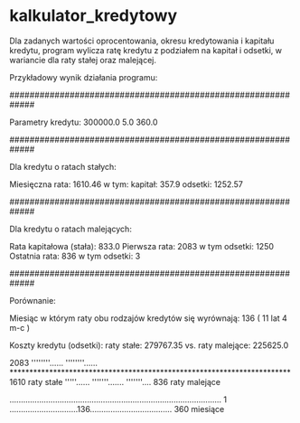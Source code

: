 # kalkulator_kredytowy

Dla zadanych wartości oprocentowania, okresu kredytowania i kapitału kredytu,
program wylicza ratę kredytu z podziałem na kapitał i odsetki,
w wariancie dla raty stałej oraz malejącej.

Przykładowy wynik działania programu:

#############################################################

   Parametry kredytu:  300000.0 5.0 360.0

#############################################################

   Dla kredytu o ratach stałych:

   Miesięczna rata:  1610.46
   w tym:
   kapitał:  357.9
   odsetki:  1252.57

#############################################################

   Dla kredytu o ratach malejących:

   Rata kapitałowa (stała):  833.0
   Pierwsza rata:  2083 w tym odsetki:  1250
   Ostatnia rata:  836 w tym odsetki:  3

#############################################################

   Porównanie:

   Miesiąc w którym raty obu rodzajów kredytów się wyrównają: 136 ( 11 lat 4 m-c )

   Koszty kredytu (odsetki):
   raty stałe:  279767.35 vs. raty malejące:  225625.0

2083
    ''''''''......
                  ''''''''......
*********************************************************************** 1610    raty stałe
                                 '''''......
                                             '''''''.......
                                                            '''''''....  836    raty malejące

.............................................................................................
1 ..............................136....................................  360    miesiące
